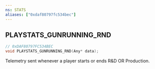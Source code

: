 ```yaml
---
ns: STATS
aliases: ["0xdaf80797fc534bec"]
---
```

## PLAYSTATS_GUNRUNNING_RND

```c
// 0xDAF80797FC534BEC
void PLAYSTATS_GUNRUNNING_RND(Any* data);
```

Telemetry sent whenever a player starts or ends R&D OR Production.

